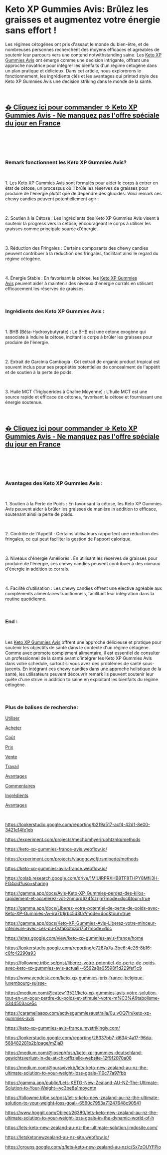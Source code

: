 # Keto XP Gummies Avis: Brûlez les graisses et augmentez votre énergie sans effort !
<p>Les r&eacute;gimes c&eacute;tog&egrave;nes ont pris d'assaut le monde du bien-&ecirc;tre, et de nombreuses personnes recherchent des moyens efficaces et agr&eacute;ables de soutenir leur parcours vers une contend notwithstanding saine. Les&nbsp;<a href="https://fitbreathing.com/keto-xp-de-at-ch/">Keto XP Gummies Avis</a>&nbsp;ont &eacute;merg&eacute; comme une decision intrigante, offrant une approche novatrice pour int&eacute;grer les bienfaits d'un r&eacute;gime c&eacute;tog&egrave;ne dans un plan pratique et d&eacute;licieux. Dans cet article, nous explorerons le fonctionnement, les ingr&eacute;dients cl&eacute;s et les avantages qui printed style des Keto XP Gummies Avis une decision striking dans le monde de la sant&eacute;.</p>
<p>&nbsp;</p>
<h2><strong><a href="https://fitbreathing.com/recommends/keto-xp-gummies-avis/">� Cliquez ici pour commander =&gt; Keto XP Gummies Avis - Ne manquez pas l'offre sp&eacute;ciale du jour en France</a></strong></h2>
<p>&nbsp;</p>
<p><a href="https://fitbreathing.com/recommends/keto-xp-gummies-avis/"><img src="https://storage.penzu.com/g/k61Wuf6AiPdBRaRt" alt="" border="0" /></a></p>
<p>&nbsp;</p>
<h3><strong>Remark fonctionnent les Keto XP Gummies Avis?</strong></h3>
<p>&nbsp;</p>
<p>1. Les Keto XP Gummies Avis sont formul&eacute;s pour aider le corps &agrave; entrer en &eacute;tat de c&eacute;tose, un processus o&ugrave; il br&ucirc;le les r&eacute;serves de graisses pour produire de l'&eacute;nergie plut&ocirc;t que de d&eacute;pendre des glucides. Voici remark ces chewy candies peuvent potentiellement agir :</p>
<p>&nbsp;</p>
<p>2. Soutien &agrave; la C&eacute;tose : Les ingr&eacute;dients des Keto XP Gummies Avis visent &agrave; soutenir la progress vers la c&eacute;tose, encourageant le corps &agrave; utiliser les graisses comme principale source d'&eacute;nergie.</p>
<p>&nbsp;</p>
<p>3. R&eacute;duction des Fringales : Certains composants des chewy candies peuvent contribuer &agrave; la r&eacute;duction des fringales, facilitant ainsi le regard du r&eacute;gime c&eacute;tog&egrave;ne.</p>
<p>&nbsp;</p>
<p>4. &Eacute;nergie Stable : En favorisant la c&eacute;tose, les&nbsp;<a href="https://sites.google.com/view/ketoxpgummiesprice-fr-be-ch-lu/home">Keto XP Gummies Avis</a>&nbsp;peuvent aider &agrave; maintenir des niveaux d'&eacute;nergie corrals en utilisant efficacement les r&eacute;serves de graisses.</p>
<p>&nbsp;</p>
<h3><strong>Ingr&eacute;dients des Keto XP Gummies Avis :</strong></h3>
<p>&nbsp;</p>
<p>1. BHB (B&ecirc;ta-Hydroxybutyrate) : Le BHB est une c&eacute;tone exog&egrave;ne qui associate &agrave; induire la c&eacute;tose, incitant le corps &agrave; br&ucirc;ler les graisses pour produire de l'&eacute;nergie.</p>
<p>&nbsp;</p>
<p>2. Extrait de Garcinia Cambogia : Cet extrait de organic product tropical est souvent inclus pour ses propri&eacute;t&eacute;s potentielles de concealment de l'app&eacute;tit et de soutien &agrave; la perte de poids.</p>
<p>&nbsp;</p>
<p>3. Huile MCT (Triglyc&eacute;rides &agrave; Cha&icirc;ne Moyenne) : L'huile MCT est une source rapide et efficace de c&eacute;tones, favorisant la c&eacute;tose et fournissant une &eacute;nergie soutenue.</p>
<p>&nbsp;</p>
<h2><strong><a href="https://fitbreathing.com/recommends/keto-xp-gummies-avis/">� Cliquez ici pour commander =&gt; Keto XP Gummies Avis - Ne manquez pas l'offre sp&eacute;ciale du jour en France</a></strong></h2>
<p>&nbsp;</p>
<p><a href="https://fitbreathing.com/recommends/keto-xp-gummies-avis/"><img src="https://storage.penzu.com/g/xoUwNfzXspHp8CkR" alt="" border="0" /></a></p>
<p>&nbsp;</p>
<h3><strong>Avantages des Keto XP Gummies Avis :</strong></h3>
<p>&nbsp;</p>
<p>1. Soutien &agrave; la Perte de Poids : En favorisant la c&eacute;tose, les Keto XP Gummies Avis peuvent aider &agrave; br&ucirc;ler les graisses de mani&egrave;re in addition to efficace, soutenant ainsi la perte de poids.</p>
<p>&nbsp;</p>
<p>2. Contr&ocirc;le de l'App&eacute;tit : Certains utilisateurs rapportent une r&eacute;duction des fringales, ce qui peut faciliter la gestion de l'apport calorique.</p>
<p>&nbsp;</p>
<p>3. Niveaux d'&eacute;nergie Am&eacute;lior&eacute;s : En utilisant les r&eacute;serves de graisses pour produire de l'&eacute;nergie, ces chewy candies peuvent contribuer &agrave; des niveaux d'&eacute;nergie in addition to corrals.</p>
<p>&nbsp;</p>
<p>4. Facilit&eacute; d'utilisation : Les chewy candies offrent une elective agr&eacute;able aux compl&eacute;ments alimentaires traditionnels, facilitant leur int&eacute;gration dans la routine quotidienne.</p>
<p>&nbsp;</p>
<h3><strong>End :</strong></h3>
<p>&nbsp;</p>
<p>Les&nbsp;<a href="https://ketoxpgummies-cost-fr-be-ch-lu.webflow.io/">Keto XP Gummies Avis</a>&nbsp;offrent une approche d&eacute;licieuse et pratique pour soutenir les objectifs de sant&eacute; dans le contexte d'un r&eacute;gime c&eacute;tog&egrave;ne. Comme avec promote compl&eacute;ment alimentaire, il est essentiel de consulter un professionnel de la sant&eacute; avant d'int&eacute;grer les Keto XP Gummies Avis dans votre schedule, surtout si vous avez des probl&egrave;mes de sant&eacute; sous-jacents. En int&eacute;grant ces chewy candies dans une approche holistique de la sant&eacute;, les utilisateurs peuvent d&eacute;couvrir remark ils peuvent soutenir leur qu&ecirc;te d'une strive in addition to saine en exploitant les bienfaits du r&eacute;gime c&eacute;tog&egrave;ne.</p>
<p>&nbsp;</p>
<h3><strong>Plus de balises de recherche:</strong></h3>
<p><a href="https://fitbreathing.com/keto-xp-de-at-ch/">Utiliser</a></p>
<p><a href="https://sites.google.com/view/ketoxpgummiesprice-fr-be-ch-lu/home">Acheter</a></p>
<p><a href="https://ketoxpgummies-cost-fr-be-ch-lu.webflow.io/">Co&ucirc;t</a></p>
<p><a href="https://keto-xp-gummies-avis-prix.webflow.io/">Prix</a></p>
<p><a href="https://keto-xp-gummies-avis.webflow.io/">Vente</a></p>
<p><a href="https://ketoxpgummies-price-fr-be-ch-lu.webflow.io/">Travail</a></p>
<p><a href="https://keto-xp-gummies-avis-work.webflow.io/">Avantages</a></p>
<p><a href="https://acheter-keto-xp-gummies-avis.webflow.io/">Commentaires</a></p>
<p><a href="https://colab.research.google.com/drive/1sY6sVDLH8wpHk9oaNbwggn0ihprSSFzZ?usp=sharing">Ingr&eacute;dients</a></p>
<p><a href="https://sites.google.com/view/keto-xp-gummies-avis/home">Avantages</a></p>
<p>&nbsp;</p>
<p><a href="https://lookerstudio.google.com/reporting/b219a517-acf4-42d1-8e00-3421e14fe1eb">https://lookerstudio.google.com/reporting/b219a517-acf4-42d1-8e00-3421e14fe1eb</a></p>
<p><a href="https://experiment.com/projects/mechbmhyerjruohtznlq/methods">https://experiment.com/projects/mechbmhyerjruohtznlq/methods</a></p>
<p><a href="https://keto-xp-gummies-france-avis.webflow.io/">https://keto-xp-gummies-france-avis.webflow.io/</a></p>
<p><a href="https://experiment.com/projects/viaqggcwcfjtrsmlpede/methods">https://experiment.com/projects/viaqggcwcfjtrsmlpede/methods</a></p>
<p><a href="https://keto-xp-gummies-avis-france.webflow.io/">https://keto-xp-gummies-avis-france.webflow.io/</a></p>
<p><a href="https://colab.research.google.com/drive/1MlUIRPRXHB8TF8THPY8Mfij3H-FG4cid?usp=sharing">https://colab.research.google.com/drive/1MlUIRPRXHB8TF8THPY8Mfij3H-FG4cid?usp=sharing</a></p>
<p><a href="https://gamma.app/docs/Avis-Keto-XP-Gummies-perdez-des-kilos-rapidement-et-accelerez-vot-znmord6z4fczrjm?mode=doc&amp;tour=true">https://gamma.app/docs/Avis-Keto-XP-Gummies-perdez-des-kilos-rapidement-et-accelerez-vot-znmord6z4fczrjm?mode=doc&amp;tour=true</a></p>
<p><a href="https://gamma.app/docs/Liberez-votre-potentiel-de-perte-de-poids-avec-Keto-XP-Gummies-Av-ira7b1jrbc5d3ta?mode=doc&amp;tour=true">https://gamma.app/docs/Liberez-votre-potentiel-de-perte-de-poids-avec-Keto-XP-Gummies-Av-ira7b1jrbc5d3ta?mode=doc&amp;tour=true</a></p>
<p><a href="https://gamma.app/docs/Keto-XP-Gummies-Avis-Liberez-votre-minceur-interieure-avec-ces-pu-0sfai3ctx3x175t?mode=doc">https://gamma.app/docs/Keto-XP-Gummies-Avis-Liberez-votre-minceur-interieure-avec-ces-pu-0sfai3ctx3x175t?mode=doc</a></p>
<p><a href="https://sites.google.com/view/keto-xp-gummies-avis-france/home">https://sites.google.com/view/keto-xp-gummies-avis-france/home</a></p>
<p><a href="https://lookerstudio.google.com/reporting/c7287a7a-3be6-4c26-8b16-c6fc42290a93">https://lookerstudio.google.com/reporting/c7287a7a-3be6-4c26-8b16-c6fc42290a93</a></p>
<p><a href="https://followme.tribe.so/post/liberez-votre-potentiel-de-perte-de-poids-avec-keto-xp-gummies-avis-actuali--6562a8a05598f1d229fef1c9">https://followme.tribe.so/post/liberez-votre-potentiel-de-perte-de-poids-avec-keto-xp-gummies-avis-actuali--6562a8a05598f1d229fef1c9</a></p>
<p><a href="https://www.yepdesk.com/keto-xp-gummies-prix-france-belgique-luxembourg-suisse-">https://www.yepdesk.com/keto-xp-gummies-prix-france-belgique-luxembourg-suisse-</a></p>
<p><a href="https://medium.com/@catew13521/keto-xp-gummies-avis-votre-solution-tout-en-un-pour-perdre-du-poids-et-stimuler-votre-m%C3%A9tabolisme-3344503ace5c">https://medium.com/@catew13521/keto-xp-gummies-avis-votre-solution-tout-en-un-pour-perdre-du-poids-et-stimuler-votre-m%C3%A9tabolisme-3344503ace5c</a></p>
<p><a href="https://caramellaapp.com/activegummiesaustralia/0u_vOQ7In/keto-xp-gummies-avis">https://caramellaapp.com/activegummiesaustralia/0u_vOQ7In/keto-xp-gummies-avis</a></p>
<p><a href="https://keto-xp-gummies-avis-france.mystrikingly.com/">https://keto-xp-gummies-avis-france.mystrikingly.com/</a></p>
<p><a href="https://lookerstudio.google.com/reporting/26337bb7-d634-4a17-96da-568482281b2b/page/mZjaD">https://lookerstudio.google.com/reporting/26337bb7-d634-4a17-96da-568482281b2b/page/mZjaD</a></p>
<p><a href="https://medium.com/@josephfxsh/keto-xp-gummies-deutschland-gewichtsverlust-in-de-at-ch-offizielle-website-12f9f2070a08">https://medium.com/@josephfxsh/keto-xp-gummies-deutschland-gewichtsverlust-in-de-at-ch-offizielle-website-12f9f2070a08</a></p>
<p><a href="https://medium.com/@puravivekb/lets-keto-new-zealand-au-nz-the-ultimate-solution-to-your-weight-loss-goals-110c77a97fbb">https://medium.com/@puravivekb/lets-keto-new-zealand-au-nz-the-ultimate-solution-to-your-weight-loss-goals-110c77a97fbb</a></p>
<p><a href="https://gamma.app/public/Lets-KETO-New-Zealand-AU-NZ-The-Ultimate-Solution-to-Your-Weight--yc3be8a1moycntn">https://gamma.app/public/Lets-KETO-New-Zealand-AU-NZ-The-Ultimate-Solution-to-Your-Weight--yc3be8a1moycntn</a></p>
<p><a href="https://followme.tribe.so/post/let-s-keto-new-zealand-au-nz-the-ultimate-solution-to-your-weight-loss-goal--6560c7953a71247648c90541">https://followme.tribe.so/post/let-s-keto-new-zealand-au-nz-the-ultimate-solution-to-your-weight-loss-goal--6560c7953a71247648c90541</a></p>
<p><a href="https://www.hoggit.com/Object/26380/lets-keto-new-zealand-au-nz-the-ultimate-solution-to-your-weight-loss-goals-in-the-dynamic-world-of-h">https://www.hoggit.com/Object/26380/lets-keto-new-zealand-au-nz-the-ultimate-solution-to-your-weight-loss-goals-in-the-dynamic-world-of-h</a></p>
<p><a href="https://lets-keto-new-zealand-au-nz-the-ultimate-solution.jimdosite.com/">https://lets-keto-new-zealand-au-nz-the-ultimate-solution.jimdosite.com/</a></p>
<p><a href="https://letsketonewzealand-au-nz-site.webflow.io/">https://letsketonewzealand-au-nz-site.webflow.io/</a></p>
<p><a href="https://groups.google.com/g/lets-keto-new-zealand-au-nz/c/Sx7zOUYFPio">https://groups.google.com/g/lets-keto-new-zealand-au-nz/c/Sx7zOUYFPio</a></p>
